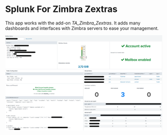 # Splunk For Zimbra Zextras

This app works with the add-on *TA_Zimbra_Zextras*.
It adds many dashboards and interfaces with Zimbra servers to ease your management.

![Mailbox Info](./mboxinfo.png "Mailbox Info")
